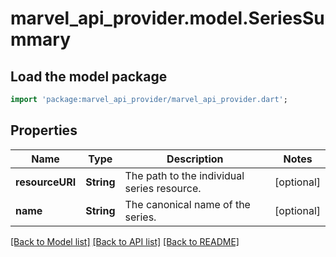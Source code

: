 # marvel_api_provider.model.SeriesSummary

## Load the model package
```dart
import 'package:marvel_api_provider/marvel_api_provider.dart';
```

## Properties
Name | Type | Description | Notes
------------ | ------------- | ------------- | -------------
**resourceURI** | **String** | The path to the individual series resource. | [optional] 
**name** | **String** | The canonical name of the series. | [optional] 

[[Back to Model list]](../README.md#documentation-for-models) [[Back to API list]](../README.md#documentation-for-api-endpoints) [[Back to README]](../README.md)


